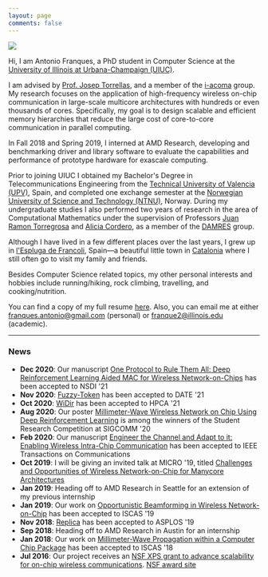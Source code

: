 ```yaml
---
layout: page
comments: false
---
```


<div class="index_header_space"></div>
<img class="profile_picture" src="/img/profile_picture.jpg">

Hi, I am Antonio Franques, a PhD student in Computer Science at the [University of Illinois at Urbana-Champaign (UIUC)](http://illinois.edu).

I am advised by [Prof. Josep Torrellas](http://iacoma.cs.uiuc.edu/josep/torrellas.html), and a member of the [i-acoma](http://iacoma.cs.uiuc.edu/) group. My research focuses on the application of high-frequency wireless on-chip communication in large-scale multicore architectures with hundreds or even thousands of cores. Specifically, my goal is to design scalable and efficient memory hierarchies that reduce the large cost of core-to-core communication in parallel computing. <br clear="left" />

In Fall 2018 and Spring 2019, I interned at AMD Research, developing and benchmarking driver and library software to evaluate the capabilities and performance of prototype hardware for exascale computing.

Prior to joining UIUC I obtained my Bachelor's Degree in Telecommunications Engineering from the [Technical University of Valencia (UPV)](http://www.upv.es/index-en.html), Spain, and completed one exchange semester at the [Norwegian University of Science and Technology (NTNU)](https://www.ntnu.edu/), Norway. During my undergraduate studies I also performed two years of research in the area of Computational Mathematics under the supervision of Professors [Juan Ramon Torregrosa](https://damres.webs.upv.es/?page_id=946) and [Alicia Cordero](https://damres.webs.upv.es/?page_id=944), as a member of the [DAMRES](https://damres.webs.upv.es/?lang=en) group. 

Although I have lived in a few different places over the last years, I grew up in [l'Espluga de Francoli](https://en.wikipedia.org/wiki/L%27Espluga_de_Francol%C3%AD), Spain&mdash;a beautiful little town in [Catalonia](https://en.wikipedia.org/wiki/Catalonia) where I still often go to visit my family and friends.

Besides Computer Science related topics, my other personal interests and hobbies include running/hiking, rock climbing, travelling, and cooking/nutrition.

You can find a copy of my full resume [here](docs/resume_long_antonio_franques.pdf). Also, you can email me at either [franques.antonio@gmail.com](mailto:franques.antonio@gmail.com) (personal) or [franque2@illinois.edu](mailto:franque2@illinois.edu) (academic).

---
### News
- **Dec 2020**: Our manuscript [One Protocol to Rule Them All: Deep Reinforcement Learning Aided MAC for Wireless Network-on-Chips](/docs/) has been accepted to NSDI '21
- **Nov 2020**: [Fuzzy-Token](/docs/Fuzzy_Token_DATE_2021.pdf) has been accepted to DATE '21
- **Oct 2020**: [WiDir](/docs/HPCA_2021_WiDir_draft.pdf) has been accepted to HPCA '21
- **Aug 2020**: Our poster [Millimeter-Wave Wireless Network on Chip Using Deep Reinforcement Learning](http://sjog2.web.engr.illinois.edu/images/papers/poster_sigcomm20_paper.pdf) is among the winners of the Student Research Competition at SIGCOMM '20
- **Feb 2020**: Our manuscript [Engineer the Channel and Adapt to it: Enabling Wireless Intra-Chip Communication](/docs/timoneda_engineer_the_channel.pdf) has been accepted to IEEE Transactions on Communications
- **Oct 2019**: I will be giving an invited talk at MICRO '19, titled [Challenges and Opportunities of Wireless Network-on-Chip for Manycore Architectures](/docs/nocarc2019_antonio_franques.pdf)
- **Jan 2019**: Heading off to AMD Research in Seattle for an extension of my previous internship
- **Jan 2019**: Our work on [Opportunistic Beamforming in Wireless Network-on-Chip](/docs/ISCAS_2019_Opportunistic_Beamforming.pdf) has been accepted to ISCAS '19
- **Nov 2018**: [Replica](/docs/ASPLOS_2019_Replica.pdf) has been accepted to ASPLOS '19
- **Sep 2018**: Heading off to AMD Research in Austin for an internship
- **Jan 2018**: Our work on [Millimeter-Wave Propagation within a Computer Chip Package](/docs/ISCAS_2018_CompPackage.pdf) has been accepted to ISCAS '18
- **Jul 2016**: Our project receives an [NSF XPS grant to advance scalability for on-chip wireless communications](https://grainger.illinois.edu/news/17894). [NSF award site](https://www.nsf.gov/awardsearch/showAward?AWD_ID=1629431&ActiveAwards=true&ExpiredAwards=true)
